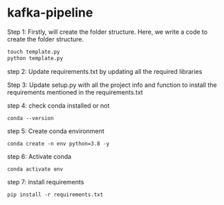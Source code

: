 # kafka-pipeline

Step 1: Firstly, will create the folder structure. Here, we write a code to create the folder structure.
```python
touch template.py
python template.py
```

step 2: Update requirements.txt by updating all the required libraries

Step 3: Update setup.py with all the project info and function to install the requirements mentioned in the requirements.txt

step 4: check conda installed or not
```
conda --version
```

step 5: Create conda environment
```
conda create -n env python=3.8 -y
```

step 6: Activate conda 
```
conda activate env
```

step 7: install requirements
```
pip install -r requirements.txt
```
